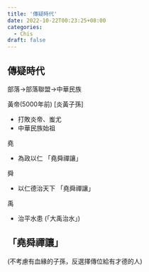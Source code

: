 ```yaml
---
title: '傳疑時代'
date: 2022-10-22T00:23:25+08:00
categories:
  - Chis
draft: false
---
```


## 傳疑時代
部落→部落聯盟→中華民族

黃帝(5000年前) [炎黃子孫]
- 打敗炎帝、蚩尤
- 中華民族始祖

堯
- 為政以仁 「堯舜禪讓」

舜
- 以仁德治天下 「堯舜禪讓」

禹
- 治平水患 (「大禹治水」)

## 「堯舜禪讓」
(不考慮有血緣的子孫，反選擇傳位給有才德的人)